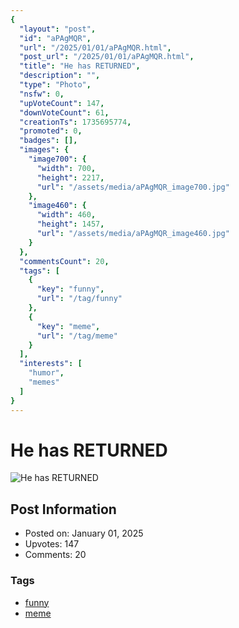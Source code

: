 ```yaml
---
{
  "layout": "post",
  "id": "aPAgMQR",
  "url": "/2025/01/01/aPAgMQR.html",
  "post_url": "/2025/01/01/aPAgMQR.html",
  "title": "He has RETURNED",
  "description": "",
  "type": "Photo",
  "nsfw": 0,
  "upVoteCount": 147,
  "downVoteCount": 61,
  "creationTs": 1735695774,
  "promoted": 0,
  "badges": [],
  "images": {
    "image700": {
      "width": 700,
      "height": 2217,
      "url": "/assets/media/aPAgMQR_image700.jpg"
    },
    "image460": {
      "width": 460,
      "height": 1457,
      "url": "/assets/media/aPAgMQR_image460.jpg"
    }
  },
  "commentsCount": 20,
  "tags": [
    {
      "key": "funny",
      "url": "/tag/funny"
    },
    {
      "key": "meme",
      "url": "/tag/meme"
    }
  ],
  "interests": [
    "humor",
    "memes"
  ]
}
---
```


# He has RETURNED

![He has RETURNED](/assets/media/aPAgMQR_image700.jpg)

## Post Information

- Posted on: January 01, 2025
- Upvotes: 147
- Comments: 20

### Tags

- [funny](/tag/funny)
- [meme](/tag/meme)
